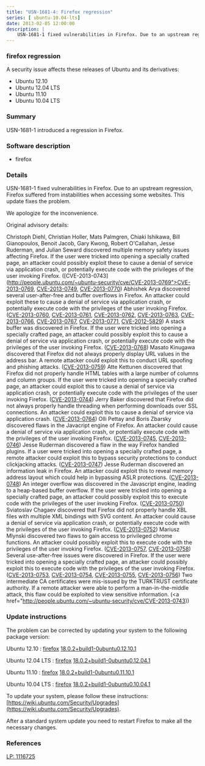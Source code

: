```yaml
---
title: "USN-1681-4: Firefox regression"
series: [ ubuntu-10.04-lts]
date: 2013-02-05 12:00:00
description: |
    USN-1681-1 fixed vulnerabilities in Firefox. Due to an upstream regression, Firefox suffered from instabilities when accessing some websites. This update fixes the problem.
--- 
```

 
### firefox regression

A security issue affects these releases of Ubuntu and its derivatives:

* Ubuntu 12.10
* Ubuntu 12.04 LTS
* Ubuntu 11.10
* Ubuntu 10.04 LTS

### Summary

USN-1681-1 introduced a regression in Firefox. 

### Software description

* firefox 

### Details

USN-1681-1 fixed vulnerabilities in Firefox. Due to an upstream regression, Firefox suffered from instabilities when accessing some websites. This update fixes the problem.

We apologize for the inconvenience.

Original advisory details:

 Christoph Diehl, Christian Holler, Mats Palmgren, Chiaki Ishikawa, Bill Gianopoulos, Benoit Jacob, Gary Kwong, Robert O&#39;Callahan, Jesse Ruderman, and Julian Seward discovered multiple memory safety issues affecting Firefox. If the user were tricked into opening a specially crafted page, an attacker could possibly exploit these to cause a denial of service via application crash, or potentially execute code with the privileges of the user invoking Firefox. ([CVE-2013-0743](http://people.ubuntu.com/~ubuntu-security/cve/CVE-2013-0769">CVE-2013-0769</a>, <a href="http://people.ubuntu.com/~ubuntu-security/cve/CVE-2013-0749">CVE-2013-0749</a>, <a href="http://people.ubuntu.com/~ubuntu-security/cve/CVE-2013-0770">CVE-2013-0770</a>) Abhishek Arya discovered several user-after-free and buffer overflows in Firefox. An attacker could exploit these to cause a denial of service via application crash, or potentially execute code with the privileges of the user invoking Firefox. (<a href="http://people.ubuntu.com/~ubuntu-security/cve/CVE-2013-0760">CVE-2013-0760</a>, <a href="http://people.ubuntu.com/~ubuntu-security/cve/CVE-2013-0761">CVE-2013-0761</a>, <a href="http://people.ubuntu.com/~ubuntu-security/cve/CVE-2013-0762">CVE-2013-0762</a>, <a href="http://people.ubuntu.com/~ubuntu-security/cve/CVE-2013-0763">CVE-2013-0763</a>, <a href="http://people.ubuntu.com/~ubuntu-security/cve/CVE-2013-0766">CVE-2013-0766</a>, <a href="http://people.ubuntu.com/~ubuntu-security/cve/CVE-2013-0767">CVE-2013-0767</a>, <a href="http://people.ubuntu.com/~ubuntu-security/cve/CVE-2013-0771">CVE-2013-0771</a>, <a href="http://people.ubuntu.com/~ubuntu-security/cve/CVE-2012-5829">CVE-2012-5829</a>) A stack buffer was discovered in Firefox. If the user were tricked into opening a specially crafted page, an attacker could possibly exploit this to cause a denial of service via application crash, or potentially execute code with the privileges of the user invoking Firefox. (<a href="http://people.ubuntu.com/~ubuntu-security/cve/CVE-2013-0768">CVE-2013-0768</a>) Masato Kinugawa discovered that Firefox did not always properly display URL values in the address bar. A remote attacker could exploit this to conduct URL spoofing and phishing attacks. (<a href="http://people.ubuntu.com/~ubuntu-security/cve/CVE-2013-0759">CVE-2013-0759</a>) Atte Kettunen discovered that Firefox did not properly handle HTML tables with a large number of columns and column groups. If the user were tricked into opening a specially crafted page, an attacker could exploit this to cause a denial of service via application crash, or potentially execute code with the privileges of the user invoking Firefox. (<a href="http://people.ubuntu.com/~ubuntu-security/cve/CVE-2013-0744">CVE-2013-0744</a>) Jerry Baker discovered that Firefox did not always properly handle threading when performing downloads over SSL connections. An attacker could exploit this to cause a denial of service via application crash. (<a href="http://people.ubuntu.com/~ubuntu-security/cve/CVE-2013-0764">CVE-2013-0764</a>) Olli Pettay and Boris Zbarsky discovered flaws in the Javacript engine of Firefox. An attacker could cause a denial of service via application crash, or potentially execute code with the privileges of the user invoking Firefox. (<a href="http://people.ubuntu.com/~ubuntu-security/cve/CVE-2013-0745">CVE-2013-0745</a>, <a href="http://people.ubuntu.com/~ubuntu-security/cve/CVE-2013-0746">CVE-2013-0746</a>) Jesse Ruderman discovered a flaw in the way Firefox handled plugins. If a user were tricked into opening a specially crafted page, a remote attacker could exploit this to bypass security protections to conduct clickjacking attacks. (<a href="http://people.ubuntu.com/~ubuntu-security/cve/CVE-2013-0747">CVE-2013-0747</a>) Jesse Ruderman discovered an information leak in Firefox. An attacker could exploit this to reveal memory address layout which could help in bypassing ASLR protections. (<a href="http://people.ubuntu.com/~ubuntu-security/cve/CVE-2013-0748">CVE-2013-0748</a>) An integer overflow was discovered in the Javascript engine, leading to a heap-based buffer overflow. If the user were tricked into opening a specially crafted page, an attacker could possibly exploit this to execute code with the privileges of the user invoking Firefox. (<a href="http://people.ubuntu.com/~ubuntu-security/cve/CVE-2013-0750">CVE-2013-0750</a>) Sviatoslav Chagaev discovered that Firefox did not properly handle XBL files with multiple XML bindings with SVG content. An attacker could cause a denial of service via application crash, or potentially execute code with the privileges of the user invoking Firefox. (<a href="http://people.ubuntu.com/~ubuntu-security/cve/CVE-2013-0752">CVE-2013-0752</a>) Mariusz Mlynski discovered two flaws to gain access to privileged chrome functions. An attacker could possibly exploit this to execute code with the privileges of the user invoking Firefox. (<a href="http://people.ubuntu.com/~ubuntu-security/cve/CVE-2013-0757">CVE-2013-0757</a>, <a href="http://people.ubuntu.com/~ubuntu-security/cve/CVE-2013-0758">CVE-2013-0758</a>) Several use-after-free issues were discovered in Firefox. If the user were tricked into opening a specially crafted page, an attacker could possibly exploit this to execute code with the privileges of the user invoking Firefox. (<a href="http://people.ubuntu.com/~ubuntu-security/cve/CVE-2013-0753">CVE-2013-0753</a>, <a href="http://people.ubuntu.com/~ubuntu-security/cve/CVE-2013-0754">CVE-2013-0754</a>, <a href="http://people.ubuntu.com/~ubuntu-security/cve/CVE-2013-0755">CVE-2013-0755</a>, <a href="http://people.ubuntu.com/~ubuntu-security/cve/CVE-2013-0756">CVE-2013-0756</a>) Two intermediate CA certificates were mis-issued by the TURKTRUST certificate authority. If a remote attacker were able to perform a man-in-the-middle attack, this flaw could be exploited to view sensitive information. (<a href="http://people.ubuntu.com/~ubuntu-security/cve/CVE-2013-0743)) 

### Update instructions

The problem can be corrected by updating your system to the following package version:

Ubuntu 12.10
 : [firefox](https://launchpad.net/ubuntu/+source/firefox) <span> [18.0.2+build1-0ubuntu0.12.10.1](https://launchpad.net/ubuntu/+source/firefox/18.0.2+build1-0ubuntu0.12.10.1) </span> 

Ubuntu 12.04 LTS
 : [firefox](https://launchpad.net/ubuntu/+source/firefox) <span> [18.0.2+build1-0ubuntu0.12.04.1](https://launchpad.net/ubuntu/+source/firefox/18.0.2+build1-0ubuntu0.12.04.1) </span> 

Ubuntu 11.10
 : [firefox](https://launchpad.net/ubuntu/+source/firefox) <span> [18.0.2+build1-0ubuntu0.11.10.1](https://launchpad.net/ubuntu/+source/firefox/18.0.2+build1-0ubuntu0.11.10.1) </span> 

Ubuntu 10.04 LTS
 : [firefox](https://launchpad.net/ubuntu/+source/firefox) <span> [18.0.2+build1-0ubuntu0.10.04.1](https://launchpad.net/ubuntu/+source/firefox/18.0.2+build1-0ubuntu0.10.04.1) </span> 

To update your system, please follow these instructions: [https://wiki.ubuntu.com/Security/Upgrades](https://wiki.ubuntu.com/Security/Upgrades).

After a standard system update you need to restart Firefox to make all the necessary changes. 

### References

 [LP: 1116725](https://launchpad.net/bugs/1116725)
 
